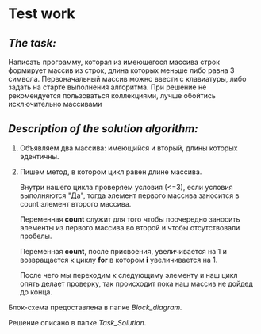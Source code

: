 # **Test work**

## *The task:*
Написать программу, которая из имеющегося массива строк формирует массив из строк, длина которых меньше либо равна 3 символа. Первоначальный массив можно ввести с клавиатуры, либо задать на старте выполнения алгоритма. При решение не рекомендуется пользоваться коллекциями, лучше обойтись исключительно массивами

## *Description of the solution algorithm:*

1. Объявляем два массива: имеющийся и вторый, длины которых эдентичны. 
2. Пишем метод, в котором цикл равен длине массива.

    Внутри нашего цикла проверяем условия (<=3), если условия выполняются "Да", тогда элемент первого массива заносится в count элемент второго массива.

    Переменная **count** служит  для того чтобы поочередно заносить элементы из первого массива во второй и чтобы отсутствовали пробелы. 
    
    Переменная **count**, после присвоения, увеличивается на 1 и возвращается к циклу **for** в котором **i** увеличивается на 1.
    
    После чего мы переходим к следующиму элементу и наш цикл опять делает проверку, так происходит пока наш массив не дойдед до конца.

Блок-схема предоставлена в папке *Block_diagram.*

Решение описано в папке *Task_Solution*.